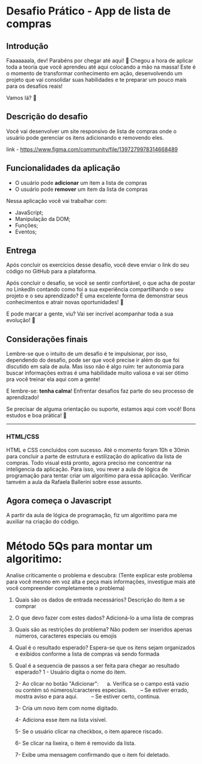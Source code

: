 # Desafio Prático - App de lista de compras

## Introdução
Faaaaaaala, dev! Parabéns por chegar até aqui! 💜
Chegou a hora de aplicar toda a teoria que você aprendeu até aqui colocando a mão na massa!
Este é o momento de transformar conhecimento em ação, desenvolvendo um projeto que vai consolidar suas habilidades e te preparar um pouco mais para os desafios reais!

Vamos lá? 🚀

## Descrição do desafio
Você vai desenvolver um site responsivo de lista de compras onde o usuário pode gerenciar os itens adicionando e removendo eles. 

link - https://www.figma.com/community/file/1397279978314668489

## Funcionalidades da aplicação
- O usuário pode **adicionar** um item a lista de compras
- O usuário pode **remover** um item da lista de compras

Nessa aplicação você vai trabalhar com:

- JavaScript;
- Manipulação da DOM;
- Funções;
- Eventos;

## Entrega
Após concluir os exercícios desse desafio, você deve enviar o link do seu código no GitHub para a plataforma. 

Após concluir o desafio, se você se sentir confortável, o que acha de postar no LinkedIn 
contando como foi a sua experiência compartilhando o seu projeto e o seu aprendizado?
É uma excelente forma de demonstrar seus conhecimentos e atrair novas oportunidades! 👀

E pode marcar a gente, viu? Vai ser incrível acompanhar toda a sua evolução! 💜

## Considerações finais
Lembre-se que o intuito de um desafio é te impulsionar, por isso, dependendo do desafio, pode ser que você precise ir além do que foi discutido em sala de aula. 
Mas isso não é algo ruim: ter autonomia para buscar informações extras é uma habilidade muito valiosa e vai ser ótimo pra você treinar ela aqui com a gente!

E lembre-se: **tenha calma**! Enfrentar desafios faz parte do seu processo de aprendizado! 

Se precisar de alguma orientação ou suporte, estamos aqui com você!
Bons estudos e boa prática! 💜

--- 
### HTML/CSS
HTML e CSS concluidos com sucesso. Até o momento foram 10h e 30min para concluir a parte de estrutura e estilização do aplicativo da lista de compras. Todo visual está pronto, agora preciso me concentrar na inteligencia da aplicação. Para isso, vou rever a aula de lógica de programação para tentar criar um algorítimo para essa aplicação. Verificar tamvém a aula da Rafaela Ballerini sobre esse assunto. 

## Agora começa o Javascript
A partir da aula de lógica de programação, fiz um algoritimo para me auxiliar na criação do código.

# Método 5Qs para montar um algoritimo:
Analise criticamente o problema e descubra: (Tente explicar este problema para você mesmo em voz alta e peça mais informações, investigue mais até você compreender completamente o problema)

1. Quais são os dados de entrada necessários?
Descrição do item a se comprar

2. O que devo fazer com estes dados?
Adicioná-lo a uma lista de compras

3. Quais são as restrições do problema?
Não podem ser inseridos apenas números, caracteres especiais ou emojis

4. Qual é o resultado esperado?
Espera-se que os itens sejam organizados e exibidos conforme a lista de compras vá sendo formada

5. Qual é a sequencia de passos a ser feita para chegar ao resultado esperado?
    1 - Usuário digita o nome do item.

    2- Ao clicar no botão "Adicionar":
        a. Verifica se o campo está vazio ou contém só números/caracteres especiais.
            – Se estiver errado, mostra aviso e para aqui.
            – Se estiver certo, continua.

    3- Cria um novo item com nome digitado.

    4- Adiciona esse item na lista visível.

    5- Se o usuário clicar na checkbox, o item aparece riscado.

    6- Se clicar na lixeira, o item é removido da lista.

    7- Exibe uma mensagem confirmando que o item foi deletado.
